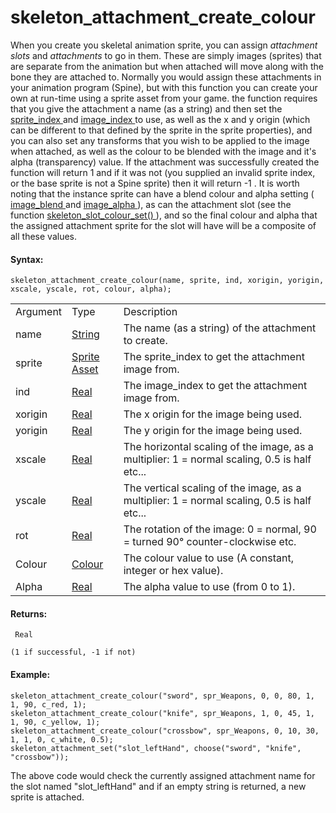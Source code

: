 # skeleton_attachment_create_colour

When you create you skeletal animation sprite, you can assign
*attachment slots* and *attachments* to go in them. These are simply
images (sprites) that are separate from the animation but when attached
will move along with the bone they are attached to. Normally you would
assign these attachments in your animation program (Spine), but with
this function you can create your own at run-time using a sprite asset
from your game. the function requires that you give the attachment a
name (as a string) and then set the [ sprite_index
](../../Sprite_Instance_Variables/sprite_index) and [ image_index
](../../Sprite_Instance_Variables/image_index) to use, as well as
the x and y origin (which can be different to that defined by the sprite
in the sprite properties), and you can also set any transforms that you
wish to be applied to the image when attached, as well as the colour to
be blended with the image and it's alpha (transparency) value. If the
attachment was successfully created the function will return 1 and if it
was not (you supplied an invalid sprite index, or the base sprite is not
a Spine sprite) then it will return -1 . It is worth noting that the
instance sprite can have a blend colour and alpha setting ( [
image_blend ](../../Sprite_Instance_Variables/image_blend) and [
image_alpha ](../../Sprite_Instance_Variables/image_alpha) ), as can
the attachment slot (see the function [ skeleton_slot_colour_set()
](../Slots/skeleton_slot_colour_set) ), and so the final colour and
alpha that the assigned attachment sprite for the slot will have will be
a composite of all these values.

#### Syntax:

``` gml
skeleton_attachment_create_colour(name, sprite, ind, xorigin, yorigin, xscale, yscale, rot, colour, alpha);
```

|          |                                                                                                                 |                                                                                              |
|----------|-----------------------------------------------------------------------------------------------------------------|----------------------------------------------------------------------------------------------|
| Argument | Type                                                                                                            | Description                                                                                  |
| name     |  [String](../../../../../../../GameMaker_Language/GML_Overview/Data_Types)                                  | The name (as a string) of the attachment to create.                                          |
| sprite   |  [Sprite Asset](../../../../../../../The_Asset_Editors/Sprites)                                             | The sprite_index to get the attachment image from.                                           |
| ind      |  [Real](../../../../../../../GameMaker_Language/GML_Overview/Data_Types)                                    | The image_index to get the attachment image from.                                            |
| xorigin  |  [Real](../../../../../../../GameMaker_Language/GML_Overview/Data_Types)                                    | The x origin for the image being used.                                                       |
| yorigin  |  [Real](../../../../../../../GameMaker_Language/GML_Overview/Data_Types)                                    | The y origin for the image being used.                                                       |
| xscale   |  [Real](../../../../../../../GameMaker_Language/GML_Overview/Data_Types)                                    | The horizontal scaling of the image, as a multiplier: 1 = normal scaling, 0.5 is half etc... |
| yscale   |  [Real](../../../../../../../GameMaker_Language/GML_Overview/Data_Types)                                    | The vertical scaling of the image, as a multiplier: 1 = normal scaling, 0.5 is half etc...   |
| rot      |  [Real](../../../../../../../GameMaker_Language/GML_Overview/Data_Types)                                    | The rotation of the image: 0 = normal, 90 = turned 90° counter-clockwise etc.                |
| Colour   |  [Colour](../../../../../../../GameMaker_Language/GML_Reference/Drawing/Colour_And_Alpha/Colour_And_Alpha)  | The colour value to use (A constant, integer or hex value).                                  |
| Alpha    |  [Real](../../../../../../../GameMaker_Language/GML_Overview/Data_Types)                                    | The alpha value to use (from 0 to 1).                                                        |

#### Returns:

``` gml
 Real

(1 if successful, -1 if not)
```

#### Example:

``` gml
skeleton_attachment_create_colour("sword", spr_Weapons, 0, 0, 80, 1, 1, 90, c_red, 1);
skeleton_attachment_create_colour("knife", spr_Weapons, 1, 0, 45, 1, 1, 90, c_yellow, 1);
skeleton_attachment_create_colour("crossbow", spr_Weapons, 0, 10, 30, 1, 1, 0, c_white, 0.5);
skeleton_attachment_set("slot_leftHand", choose("sword", "knife", "crossbow"));
```

The above code would check the currently assigned attachment name for
the slot named "slot_leftHand" and if an empty string is returned, a new
sprite is attached.
